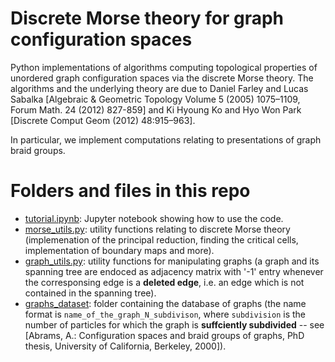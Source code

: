 # Discrete Morse theory for graph configuration spaces

Python implementations of algorithms computing topological properties of unordered graph configuration spaces via the discrete Morse theory. The algorithms and the underlying theory are due to Daniel Farley and Lucas Sabalka [Algebraic & Geometric Topology Volume 5 (2005) 1075–1109, Forum Math. 24 (2012) 827-859] and Ki Hyoung Ko and Hyo Won Park  [Discrete Comput Geom (2012) 48:915–963]. 

In particular, we implement computations relating to presentations of graph braid groups.

# Folders and files in this repo

-  [tutorial.ipynb](tutorial.ipynb): Jupyter notebook showing how to use the code.
-  [morse_utils.py](morse_utils.py): utility functions relating to discrete Morse theory (implemenation of the principal reduction, finding the critical cells, implementation of boundary maps and more).
-  [graph_utils.py](graph_utils.py): utility functions for manipulating graphs (a graph and its spanning tree are endoced as adjacency matrix with '-1' entry whenever the corresponsing edge is a **deleted edge**, i.e. an edge which is not contained in the spanning tree).
-  [graphs_dataset](graphs_dataset): folder containing the database of graphs (the name format is `name_of_the_graph_N_subdivison`, where `subdivision` is the number of particles for which the graph is **suffciently subdivided** -- see [Abrams, A.: Configuration spaces and braid groups of graphs, PhD thesis, University of California, Berkeley, 2000]).

